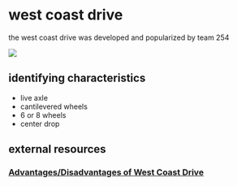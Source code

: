 # west coast drive

the west coast drive was developed and popularized by team 254

![](https://media.team254.com/2012/08/drivebase.jpg)

## identifying characteristics

* live axle
* cantilevered wheels
* 6 or 8 wheels
* center drop

## external resources

### [Advantages/Disadvantages of West Coast Drive](https://www.chiefdelphi.com/forums/showthread.php?t=152211) 